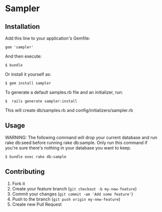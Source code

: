 # Sampler

## Installation

Add this line to your application's Gemfile:

    gem 'sampler'

And then execute:

    $ bundle

Or install it yourself as:

    $ gem install sampler
  
To generate a default samples.rb file and an initializer, run:

    $  rails generate sampler:install

This will create db/samples.rb and config/initializers/sampler.rb

## Usage

WARNING: The following command will drop your current database and
run rake db:seed before running rake db:sample. Only run this command
if you're sure there's nothing in your database you want to keep.

    $ bundle exec rake db:sample

## Contributing

1. Fork it
2. Create your feature branch (`git checkout -b my-new-feature`)
3. Commit your changes (`git commit -am 'Add some feature'`)
4. Push to the branch (`git push origin my-new-feature`)
5. Create new Pull Request
